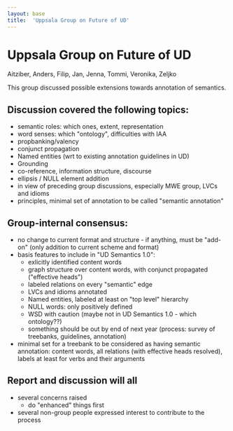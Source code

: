 ```yaml
---
layout: base
title:  'Uppsala Group on Future of UD'
---
```


# Uppsala Group on Future of UD

Aitziber, Anders, Filip, Jan, Jenna, Tommi, Veronika, Zeljko

This group discussed possible extensions towards annotation of semantics. 

## Discussion covered the following topics:

- semantic roles: which ones, extent, representation
- word senses: which "ontology", difficulties with IAA
- propbanking/valency
- conjunct propagation
- Named entities (wrt to existing annotation guidelines in UD)
- Grounding
- co-reference, information structure, discourse
- ellipsis / NULL element addition
- in view of preceding group discussions, especially MWE group, LVCs and idioms
- principles, minimal set of annotation to be called "semantic annotation"


## Group-internal consensus:

- no change to current format and structure - if anything, must be "add-on" (only addition to current scheme and format)
- basis features to include in "UD Semantics 1.0":
  - exlicitly identified content words
  - graph structure over content words, with conjunct propagated ("effective heads")
  - labeled relations on every "semantic" edge
  - LVCs and idioms annotated
  - Named entities, labeled at least on "top level" hierarchy
  - NULL words: only positively defined
  - WSD with caution (maybe not in UD Semantics 1.0 - which ontology??)
  - something should be out by end of next year (process: survey of treebanks, guidelines, annotation)
- minimal set for a treebank to be considered as having semantic annotation: content words, all relations (with effective heads resolved), labels at least for verbs and their arguments

## Report and discussion will all

- several concerns raised
  - do "enhanced" things first
- several non-group people expressed interest to contribute to the process
